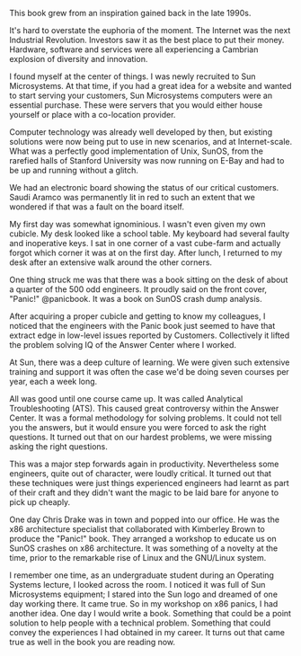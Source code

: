 This book grew from an inspiration gained back in the late 1990s.

It's hard to overstate the euphoria of the moment.  The Internet was the next Industrial Revolution.  Investors saw it as the best place to put their money.  Hardware, software and services were all experiencing a Cambrian explosion of diversity and innovation.

I found myself at the center of things.  I was newly recruited to Sun Microsystems.  At that time, if you had a great idea for a website and wanted to start serving your customers, Sun Microsystems computers were an essential purchase.  These were servers that you would either house yourself or place with a co-location provider.

Computer technology was already well developed by then, but existing solutions were now being put to use in new scenarios, and at Internet-scale.  What was a perfectly good implementation of Unix, SunOS, from the rarefied halls of Stanford University was now running on E-Bay and had to be up and running without a glitch.

We had an electronic board showing the status of our critical customers.  Saudi Aramco was permanently lit in red to such an extent that we wondered if that was a fault on the board itself.

My first day was somewhat ignominious.  I wasn't even given my own cubicle.  My desk looked like a school table.  My keyboard had several faulty and inoperative keys.  I sat in one corner of a vast cube-farm and actually forgot which corner it was at on the first day.  After lunch, I returned to my desk after an extensive walk around the other corners.

One thing struck me was that there was a book sitting on the desk of about a quarter of the 500 odd engineers.  It proudly said on the front cover, "Panic!" @panicbook.  It was a book on SunOS crash dump analysis.

After acquiring a proper cubicle and getting to know my colleagues, I noticed that the engineers with the Panic book just seemed to have that extract edge in low-level issues reported by Customers.  Collectively it lifted the problem solving IQ of the Answer Center where I worked.

At Sun, there was a deep culture of learning.  We were given such extensive training and support it was often the case we'd be doing seven courses per year, each a week long.

All was good until one course came up.  It was called Analytical Troubleshooting (ATS).  This caused great controversy within the Answer Center.  It was a formal methodology for solving problems.
It could not tell you the answers, but it would ensure you were forced to ask the right questions.  It turned out that on our hardest problems, we were missing asking the right questions.

This was a major step forwards again in productivity.  Nevertheless some engineers, quite out of character, were loudly critical.  It turned out that these techniques were just things experienced engineers had learnt as part of their craft and they didn't want the magic to be laid bare for anyone to pick up cheaply.

One day Chris Drake was in town and popped into our office.  He was the x86 architecture specialist that collaborated with Kimberley Brown to produce the "Panic!" book.  They arranged a workshop to educate us on SunOS crashes on x86 architecture.  It was something of a novelty at the time, prior to the remarkable rise of Linux and the GNU/Linux system.

I remember one time, as an undergraduate student during an Operating Systems lecture, I looked across the room.  I noticed it was full of Sun Microsystems equipment;  I stared into the Sun logo and dreamed of one day working there.  It came true.  So in my workshop on x86 panics, I had another idea.  One day I would write a book.  Something that could be a point solution to help people with a technical problem.  Something that could convey the experiences I had obtained in my career.  It turns out that came true as well in the book you are reading now.

